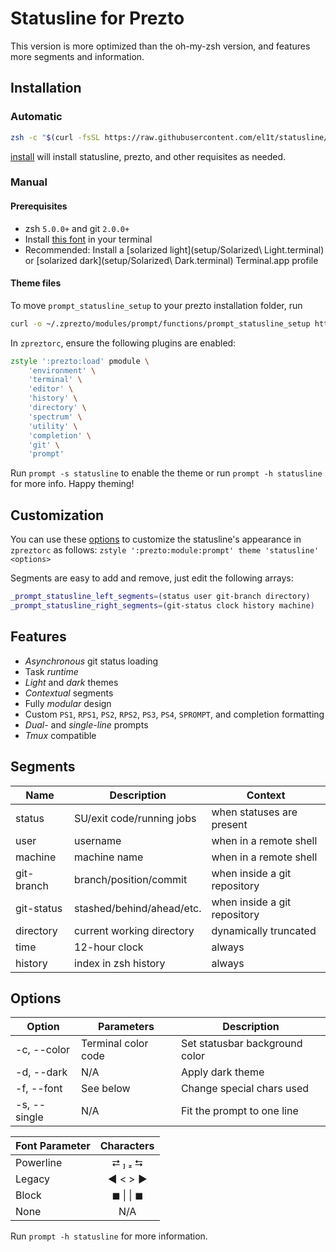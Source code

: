Statusline for Prezto
===========
This version is more optimized than the oh-my-zsh version, and features more segments and information.

## Installation
### Automatic
```zsh
zsh -c "$(curl -fsSL https://raw.githubusercontent.com/el1t/statusline/master/prezto/install)"
```
[install](install) will install statusline, prezto, and other requisites as needed.

### Manual
#### Prerequisites
 - zsh `5.0.0+` and git `2.0.0+`
 - Install [this font](setup/MenloforPowerline-Regular.otf) in your terminal
 - Recommended: Install a [solarized light](setup/Solarized\ Light.terminal) or [solarized dark](setup/Solarized\ Dark.terminal) Terminal.app profile

#### Theme files
To move `prompt_statusline_setup` to your prezto installation folder, run
```zsh
curl -o ~/.zprezto/modules/prompt/functions/prompt_statusline_setup https://raw.githubusercontent.com/el1t/statusline/master/prezto/prompt_statusline_setup
```
In `zpreztorc`, ensure the following plugins are enabled:
```zsh
zstyle ':prezto:load' pmodule \
	'environment' \
	'terminal' \
	'editor' \
	'history' \
	'directory' \
	'spectrum' \
	'utility' \
	'completion' \
	'git' \
	'prompt'
```
Run `prompt -s statusline` to enable the theme or run `prompt -h statusline` for more info. Happy theming!

## Customization
You can use these [options](#options) to customize the statusline's appearance in `zpreztorc` as follows: `zstyle ':prezto:module:prompt' theme 'statusline' <options>`

Segments are easy to add and remove, just edit the following arrays:
```zsh
_prompt_statusline_left_segments=(status user git-branch directory)
_prompt_statusline_right_segments=(git-status clock history machine)
```

## Features
- *Asynchronous* git status loading
- Task *runtime*
- *Light* and *dark* themes
- *Contextual* segments
- Fully *modular* design
- Custom `PS1`, `RPS1`, `PS2`, `RPS2`, `PS3`, `PS4`, `SPROMPT`, and completion formatting
- *Dual-* and *single-line* prompts
- *Tmux* compatible

## Segments
| Name       | Description               | Context                      |
| ---------- | ------------------------- | ---------------------------- |
| status     | SU/exit code/running jobs | when statuses are present    |
| user       | username                  | when in a remote shell       |
| machine    | machine name              | when in a remote shell       |
| git-branch | branch/position/commit    | when inside a git repository |
| git-status | stashed/behind/ahead/etc. | when inside a git repository |
| directory  | current working directory | dynamically truncated        |
| time       | 12-hour clock             | always                       |
| history    | index in zsh history      | always                       |

## Options
| Option       | Parameters          | Description                    |
| ------------ | ------------------- | ------------------------------ |
| -c, --color  | Terminal color code | Set statusbar background color |
| -d, --dark   | N/A                 | Apply dark theme               |
| -f, --font   | See below           | Change special chars used      |
| -s, --single | N/A                 | Fit the prompt to one line     |

| Font Parameter | Characters |
| -------------- | :--------: |
| Powerline      |  ⮂   ⮀   |
| Legacy         |  ◀ < > ▶︎   |
| Block          |  ◼ \| \| ◼   |
| None           |     N/A    |
Run `prompt -h statusline` for more information.
